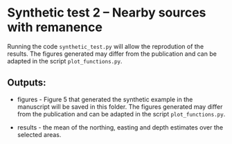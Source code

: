 # Synthetic test 2 – Nearby sources with remanence

Running the code `synthetic_test.py` will allow the reprodution of the results.
The figures generated may differ from the publication and 
can be adapted in the script `plot_functions.py`.

## Outputs:

- figures - Figure 5 that generated the synthetic example in the manuscript will be saved
		in this folder. The figures generated may differ from the publication and
		can be adapted in the script `plot_functions.py`.
					 
- results - the mean of the northing, easting and depth estimates over the selected areas.
